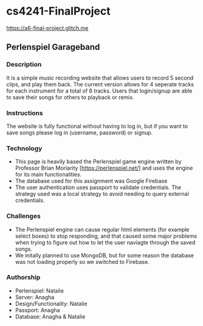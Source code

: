 # cs4241-FinalProject
https://a6-final-project.glitch.me

## Perlenspiel Garageband
### Description
It is a simple music recording website that allows users to record 5 second clips, and play them back. The current version allows for 4 seperate tracks for each instrument for a total of 8 tracks.
Users that login/signup are able to save their songs for others to playback or remix.
### Instructions
The website is fully functional without having to log in, but if you want to save songs please log in (username, password) or signup.
### Technology
 - This page is heavily based the Perlenspiel game engine written by Professor Brian Moriarity [https://perlenspiel.net/] and uses the engine for its main functionalities.
 - The database used for this assignment was Google Firebase
 - The user authentication uses passport to validate credentials. The strategy used was a local strategy to avoid needing to query external credentials.
### Challenges
 - The Perlenspiel engine can cause regular html elements (for example select boxes) to stop responding, and that caused some major problems when trying to figure out how to let the user naviagte through the saved songs.
 - We initally planned to use MongoDB, but for some reason the database was not loading properly so we switched to Firebase.
### Authorship
- Perlenspiel: Natalie
- Server: Anagha
- Design/Functionality: Natalie
- Passport: Anagha
- Database: Anagha & Natalie
